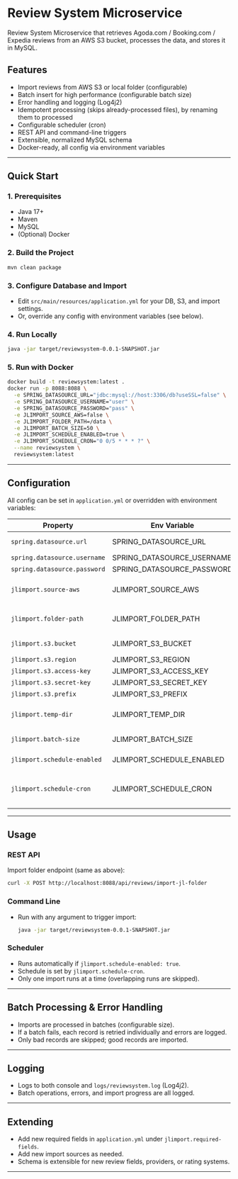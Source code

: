 # Review System Microservice

Review System Microservice that retrieves Agoda.com / Booking.com / Expedia reviews from an AWS S3 bucket, processes the data, and stores it in MySQL.

## **Features**

- Import reviews from AWS S3 or local folder (configurable)
- Batch insert for high performance (configurable batch size)
- Error handling and logging (Log4j2)
- Idempotent processing (skips already-processed files), by renaming them to processed
- Configurable scheduler (cron)
- REST API and command-line triggers
- Extensible, normalized MySQL schema
- Docker-ready, all config via environment variables

---

## **Quick Start**

### **1. Prerequisites**

- Java 17+
- Maven
- MySQL
- (Optional) Docker

### **2. Build the Project**

```sh
mvn clean package
```

### **3. Configure Database and Import**

- Edit `src/main/resources/application.yml` for your DB, S3, and import settings.
- Or, override any config with environment variables (see below).

### **4. Run Locally**

```sh
java -jar target/reviewsystem-0.0.1-SNAPSHOT.jar
```

### **5. Run with Docker**

```sh
docker build -t reviewsystem:latest .
docker run -p 8088:8088 \
  -e SPRING_DATASOURCE_URL="jdbc:mysql://host:3306/db?useSSL=false" \
  -e SPRING_DATASOURCE_USERNAME="user" \
  -e SPRING_DATASOURCE_PASSWORD="pass" \
  -e JLIMPORT_SOURCE_AWS=false \
  -e JLIMPORT_FOLDER_PATH=/data \
  -e JLIMPORT_BATCH_SIZE=50 \
  -e JLIMPORT_SCHEDULE_ENABLED=true \
  -e JLIMPORT_SCHEDULE_CRON="0 0/5 * * * ?" \
  --name reviewsystem \
  reviewsystem:latest
```

---

## **Configuration**

All config can be set in `application.yml` or overridden with environment variables:

| Property                     | Env Variable               | Description                             |
| ---------------------------- | -------------------------- | --------------------------------------- |
| `spring.datasource.url`      | SPRING_DATASOURCE_URL      | JDBC URL for MySQL                      |
| `spring.datasource.username` | SPRING_DATASOURCE_USERNAME | DB username                             |
| `spring.datasource.password` | SPRING_DATASOURCE_PASSWORD | DB password                             |
| `jlimport.source-aws`        | JLIMPORT_SOURCE_AWS        | `true` for S3, `false` for local folder |
| `jlimport.folder-path`       | JLIMPORT_FOLDER_PATH       | Path to local folder for .jl files      |
| `jlimport.s3.bucket`         | JLIMPORT_S3_BUCKET         | S3 bucket name                          |
| `jlimport.s3.region`         | JLIMPORT_S3_REGION         | S3 region                               |
| `jlimport.s3.access-key`     | JLIMPORT_S3_ACCESS_KEY     | S3 access key                           |
| `jlimport.s3.secret-key`     | JLIMPORT_S3_SECRET_KEY     | S3 secret key                           |
| `jlimport.s3.prefix`         | JLIMPORT_S3_PREFIX         | S3 prefix/path                          |
| `jlimport.temp-dir`          | JLIMPORT_TEMP_DIR          | Directory for temp files (S3 downloads) |
| `jlimport.batch-size`        | JLIMPORT_BATCH_SIZE        | Batch size for DB inserts               |
| `jlimport.schedule-enabled`  | JLIMPORT_SCHEDULE_ENABLED  | Enable/disable scheduler                |
| `jlimport.schedule-cron`     | JLIMPORT_SCHEDULE_CRON     | Cron for scheduler (Quartz format)      |

---

## **Usage**

### **REST API**

Import folder endpoint (same as above):

```sh
curl -X POST http://localhost:8088/api/reviews/import-jl-folder
```

### **Command Line**

- Run with any argument to trigger import:
  ```sh
  java -jar target/reviewsystem-0.0.1-SNAPSHOT.jar
  ```

### **Scheduler**

- Runs automatically if `jlimport.schedule-enabled: true`.
- Schedule is set by `jlimport.schedule-cron`.
- Only one import runs at a time (overlapping runs are skipped).

---

## **Batch Processing & Error Handling**

- Imports are processed in batches (configurable size).
- If a batch fails, each record is retried individually and errors are logged.
- Only bad records are skipped; good records are imported.

---

## **Logging**

- Logs to both console and `logs/reviewsystem.log` (Log4j2).
- Batch operations, errors, and import progress are all logged.

---

## **Extending**

- Add new required fields in `application.yml` under `jlimport.required-fields`.
- Add new import sources as needed.
- Schema is extensible for new review fields, providers, or rating systems.

---
